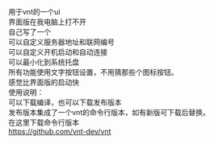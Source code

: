 用于vnt的一个ui  
界面版在我电脑上打不开  
自己写了一个  
可以自定义服务器地址和联网编号  
可以自定义开机启动和自动连接  
可以最小化到系统托盘  
所有功能使用文字按钮设置，不用猜那些个图标按钮。  
感觉比界面版的启动快  
使用说明：  
可以下载编译，也可以下载发布版本  
发布版本集成了一个vnt的命令行版本，如有新版可下载后替换。  
在这里下载命令行版本  
https://github.com/vnt-dev/vnt  
